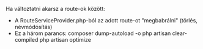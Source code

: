 Ha változtatni akarsz a route-ok között:
- A RouteServiceProvider.php-ból az adott route-ot "megbabrálni" (törlés, névmódósítás)
- Ez a három parancs:
composer dump-autoload -o
php artisan clear-compiled
php artisan optimize
